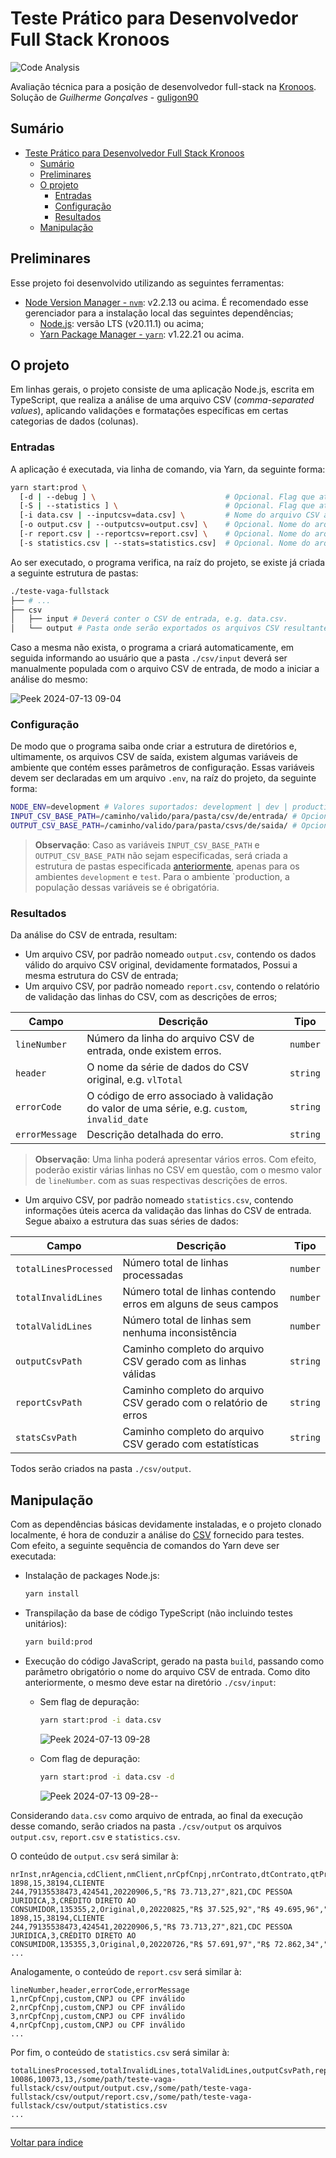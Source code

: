 # Teste Prático para Desenvolvedor Full Stack Kronoos

![Code Analysis](https://github.com/guligon90/teste-vaga-fullstack/actions/workflows/code-analysis.yml/badge.svg)

Avaliação técnica para a posição de desenvolvedor full-stack na [Kronoos](https://www.github.com/kronoos-dev). Solução de _Guilherme Gonçalves_ - [guligon90](https://www.github.com/guligon90)

## Sumário

<!-- TOC -->

- [Teste Prático para Desenvolvedor Full Stack Kronoos](#teste-pr%C3%A1tico-para-desenvolvedor-full-stack-kronoos)
  - [Sumário](#sum%C3%A1rio)
  - [Preliminares](#preliminares)
  - [O projeto](#o-projeto)
    - [Entradas](#entradas)
    - [Configuração](#configura%C3%A7%C3%A3o)
    - [Resultados](#resultados)
  - [Manipulação](#manipula%C3%A7%C3%A3o)

<!-- /TOC -->

## Preliminares

Esse projeto foi desenvolvido utilizando as seguintes ferramentas:

- [Node Version Manager - `nvm`](https://github.com/nvm-sh/nvm#installing-and-updating): v2.2.13 ou acima. É recomendado esse gerenciador para a instalação local das seguintes dependências;
  - [Node.js](https://nodejs.org/dist/v20.11.1/node-v20.11.1.tar.gz): versão LTS (v20.11.1) ou acima;
  - [Yarn Package Manager - `yarn`](https://yarnpkg.com/getting-started): v1.22.21 ou acima.

## O projeto

Em linhas gerais, o projeto consiste de uma aplicação Node.js, escrita em TypeScript, que realiza a análise de uma arquivo CSV (_comma-separated values_), aplicando validações e formatações específicas em certas categorias de dados (colunas).

### Entradas

A aplicação é executada, via linha de comando, via Yarn, da seguinte forma:

```bash
yarn start:prod \
  [-d | --debug ] \                             # Opcional. Flag que ativa mensagens de depuração da pipeline de análise do CSV.
  [-S | --statistics ] \                        # Opcional. Flag que ativa a exportação da estatísticas de análise em um CSV dedicado.
  [-i data.csv | --inputcsv=data.csv] \         # Nome do arquivo CSV a ser analisado.
  [-o output.csv | --outputcsv=output.csv] \    # Opcional. Nome do arquivo CSV contendo as linhas válidas e formatadas.
  [-r report.csv | --reportcsv=report.csv] \    # Opcional. Nome do arquivo CSV contendo o relatórios de erros.
  [-s statistics.csv | --stats=statistics.csv]  # Opcional. Nome do arquivo CSV contendo as estatísticas da análise do arquivo original.
```

Ao ser executado, o programa verifica, na raíz do projeto, se existe já criada a seguinte estrutura de pastas:

```bash
./teste-vaga-fullstack
├── # ...
├── csv
│   ├── input # Deverá conter o CSV de entrada, e.g. data.csv.
│   └── output # Pasta onde serão exportados os arquivos CSV resultantes da análise.
```

Caso a mesma não exista, o programa a criará automaticamente, em seguida informando ao usuário que a pasta `./csv/input` deverá ser manualmente populada com o arquivo CSV de entrada, de modo a iniciar a análise do mesmo:

![Peek 2024-07-13 09-04](https://github.com/user-attachments/assets/058da9b8-e467-44dc-a61c-cf07f89eecc1)

### Configuração

De modo que o programa saiba onde criar a estrutura de diretórios e, ultimamente, os arquivos CSV de saída, existem algumas variáveis de ambiente que contém esses parâmetros de configuração. Essas variáveis devem ser declaradas em um arquivo `.env`, na raíz do projeto, da seguinte forma:

```bash
NODE_ENV=development # Valores suportados: development | dev | production | prod | test
INPUT_CSV_BASE_PATH=/caminho/valido/para/pasta/csv/de/entrada/ # Opcional. Pode ser deixado em branco
OUTPUT_CSV_BASE_PATH=/caminho/valido/para/pasta/csvs/de/saida/ # Opcional. Pode ser deixado em branco
```

> **Observação**: Caso as variáveis `INPUT_CSV_BASE_PATH` e `OUTPUT_CSV_BASE_PATH` não sejam especificadas, será criada a estrutura de pastas especificada [anteriormente](#entradas), apenas para os ambientes `development` e `test`. Para o ambiente `production, a população dessas variáveis se é obrigatória.

### Resultados

Da análise do CSV de entrada, resultam:

- Um arquivo CSV, por padrão nomeado `output.csv`, contendo os dados válido do arquivo CSV original, devidamente formatados, Possui a mesma estrutura do CSV de entrada;
- Um arquivo CSV, por padrão nomeado `report.csv`, contendo o relatório de validação das linhas do CSV, com as descrições de erros;

| **Campo**      | **Descrição**                                                                               | **Tipo** |
| -------------- | ------------------------------------------------------------------------------------------- | -------- |
| `lineNumber`   | Número da linha do arquivo CSV de entrada, onde existem erros.                              | `number` |
| `header`       | O nome da série de dados do CSV original, e.g. `vlTotal`                                    | `string` |
| `errorCode`    | O código de erro associado à validação do valor de uma série, e.g. `custom`, `invalid_date` | `string` |
| `errorMessage` | Descrição detalhada do erro.                                                                | `string` |

> **Observação**: Uma linha poderá apresentar vários erros. Com efeito, poderão existir várias linhas no CSV em questão, com o mesmo valor de `lineNumber`. com as suas respectivas descrições de erros.

- Um arquivo CSV, por padrão nomeado `statistics.csv`, contendo informações úteis acerca da validação das linhas do CSV de entrada. Segue abaixo a estrutura das suas séries de dados:

| **Campo**             | **Descrição**                                                   | **Tipo** |
| --------------------- | --------------------------------------------------------------- | -------- |
| `totalLinesProcessed` | Número total de linhas processadas                              | `number` |
| `totalInvalidLines`   | Número total de linhas contendo erros em alguns de seus campos  | `number` |
| `totalValidLines`     | Número total de linhas sem nenhuma inconsistência               | `number` |
| `outputCsvPath`       | Caminho completo do arquivo CSV gerado com as linhas válidas    | `string` |
| `reportCsvPath`       | Caminho completo do arquivo CSV gerado com o relatório de erros | `string` |
| `statsCsvPath`        | Caminho completo do arquivo CSV gerado com estatísticas         | `string` |

Todos serão criados na pasta `./csv/output`.

## Manipulação

Com as dependências básicas devidamente instaladas, e o projeto clonado localmente, é hora de conduzir a análise do [CSV](./data.csv) fornecido para testes. Com efeito, a seguinte sequência de comandos do Yarn deve ser executada:

- Instalação de packages Node.js:

    ```bash
    yarn install
    ```

- Transpilação da base de código TypeScript (não incluindo testes unitários):

    ```bash
    yarn build:prod
    ```

- Execução do código JavaScript, gerado na pasta `build`, passando como parâmetro obrigatório o nome do arquivo CSV de entrada. Como dito anteriormente, o mesmo deve estar na diretório `./csv/input`:

  - Sem flag de depuração:

    ```bash
    yarn start:prod -i data.csv
    ```

    ![Peek 2024-07-13 09-28](https://github.com/user-attachments/assets/a41677ec-8700-4a79-85ae-3b4bad13cc64)

  - Com flag de depuração:

    ```bash
    yarn start:prod -i data.csv -d
    ```

    ![Peek 2024-07-13 09-28--](https://github.com/user-attachments/assets/4e89533d-328a-4a91-a73c-3e7d6f5c7c35)

Considerando `data.csv` como arquivo de entrada, ao final da execução desse comando, serão criados na pasta `./csv/output` os arquivos `output.csv`, `report.csv` e `statistics.csv`.

O conteúdo de `output.csv` será similar à:

```csv
nrInst,nrAgencia,cdClient,nmClient,nrCpfCnpj,nrContrato,dtContrato,qtPrestacoes,vlTotal,cdProduto,dsProduto,cdCarteira,dsCarteira,nrProposta,nrPresta,tpPresta,nrSeqPre,dtVctPre,vlPresta,vlMora,vlMulta,vlOutAcr,vlIof,vlDescon,vlAtual,idSituac,idSitVen
1898,15,38194,CLIENTE 244,79135538473,424541,20220906,5,"R$ 73.713,27",821,CDC PESSOA JURIDICA,3,CRÉDITO DIRETO AO CONSUMIDOR,135355,2,Original,0,20220825,"R$ 37.525,92","R$ 49.695,96","R$ 40.513,07","R$ 0,00","R$ 0,00","R$ 0,00","R$ 127.734,95",Aberta,Vencida
1898,15,38194,CLIENTE 244,79135538473,424541,20220906,5,"R$ 73.713,27",821,CDC PESSOA JURIDICA,3,CRÉDITO DIRETO AO CONSUMIDOR,135355,3,Original,0,20220726,"R$ 57.691,97","R$ 72.862,34","R$ 42.427,50","R$ 0,00","R$ 0,00","R$ 0,00","R$ 172.981,81",Aberta,Vencida
...
```

Analogamente, o conteúdo de `report.csv` será similar à:

```csv
lineNumber,header,errorCode,errorMessage
1,nrCpfCnpj,custom,CNPJ ou CPF inválido
2,nrCpfCnpj,custom,CNPJ ou CPF inválido
3,nrCpfCnpj,custom,CNPJ ou CPF inválido
4,nrCpfCnpj,custom,CNPJ ou CPF inválido
...
```

Por fim, o conteúdo de `statistics.csv` será similar à:

```csv
totalLinesProcessed,totalInvalidLines,totalValidLines,outputCsvPath,reportCsvPath,statsCsvPath
10086,10073,13,/some/path/teste-vaga-fullstack/csv/output/output.csv,/some/path/teste-vaga-fullstack/csv/output/report.csv,/some/path/teste-vaga-fullstack/csv/output/statistics.csv
...
```

---

[Voltar para índice](#sum%C3%A1rio)
